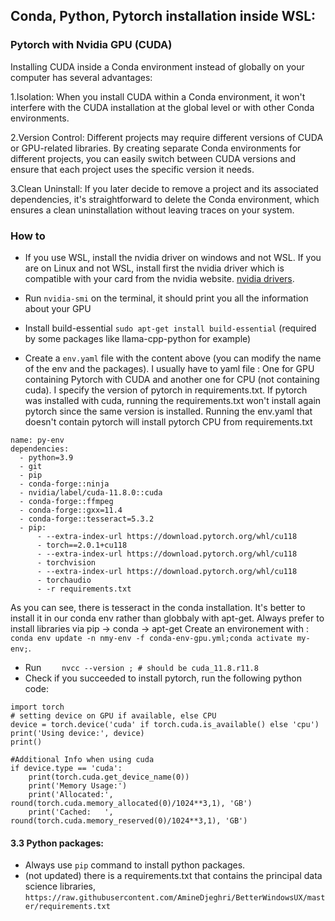 
## Conda, Python, Pytorch installation inside WSL: 

### Pytorch with Nvidia GPU (CUDA)
Installing CUDA inside a Conda environment instead of globally on your computer has several advantages:

1.Isolation: When you install CUDA within a Conda environment, it won't interfere with the CUDA installation at the global level or with other Conda environments.

2.Version Control: Different projects may require different versions of CUDA or GPU-related libraries. By creating separate Conda environments for different projects, you can easily switch between CUDA versions and ensure that each project uses the specific version it needs.

3.Clean Uninstall: If you later decide to remove a project and its associated dependencies, it's straightforward to delete the Conda environment, which ensures a clean uninstallation without leaving traces on your system.

### How to
- If you use WSL, install the nvidia driver on windows and not WSL. If you are on Linux and not WSL, install first the nvidia driver which is compatible with your card from the nvidia website. [nvidia drivers](https://www.nvidia.fr/Download/index.aspx?lang=fr).
- Run `nvidia-smi` on the terminal, it should print you all the information about your GPU
  
- Install build-essential `sudo apt-get install build-essential` (required by some packages like llama-cpp-python for example)
  
- Create a `env.yaml` file with the content above (you can modify the name of the env and the packages). I usually have to yaml file :
One for GPU containing Pytorch with CUDA and another one for CPU (not containing cuda). I specify the version of pytorch in requirements.txt.
If pytorch was installed with cuda, running the requirements.txt won't install again pytorch since the same version is installed.
Running the env.yaml that doesn't contain pytorch will install pytorch CPU from requirements.txt
```
name: py-env
dependencies:
  - python=3.9
  - git
  - pip
  - conda-forge::ninja
  - nvidia/label/cuda-11.8.0::cuda
  - conda-forge::ffmpeg
  - conda-forge::gxx=11.4
  - conda-forge::tesseract=5.3.2
  - pip:
      - --extra-index-url https://download.pytorch.org/whl/cu118
      - torch==2.0.1+cu118
      - --extra-index-url https://download.pytorch.org/whl/cu118
      - torchvision
      - --extra-index-url https://download.pytorch.org/whl/cu118
      - torchaudio
      - -r requirements.txt
```
As you can see, there is tesseract in the conda installation. It's better to install it in our conda env rather than globbaly with apt-get. Always prefer to install libraries via pip -> conda -> apt-get
Create an environement with : `conda env update -n nmy-env -f conda-env-gpu.yml;conda activate my-env;`.

- Run `    nvcc --version ; # should be cuda_11.8.r11.8`
- Check if you succeeded to install pytorch, run the following python code: 

```
import torch
# setting device on GPU if available, else CPU
device = torch.device('cuda' if torch.cuda.is_available() else 'cpu')
print('Using device:', device)
print()

#Additional Info when using cuda
if device.type == 'cuda':
    print(torch.cuda.get_device_name(0))
    print('Memory Usage:')
    print('Allocated:', round(torch.cuda.memory_allocated(0)/1024**3,1), 'GB')
    print('Cached:   ', round(torch.cuda.memory_reserved(0)/1024**3,1), 'GB')
```

#### 3.3 Python packages:
- Always use `pip` command to install python packages.
- (not updated) there is a requirements.txt that contains the principal data science libraries, `https://raw.githubusercontent.com/AmineDjeghri/BetterWindowsUX/master/requirements.txt`

